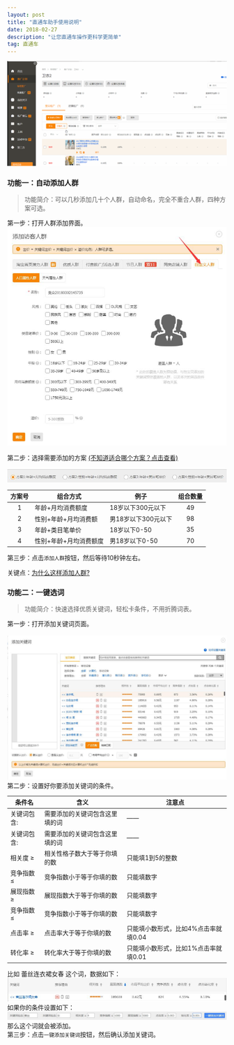 ```yaml
---
layout: post
title: "直通车助手使用说明"
date: 2018-02-27
description: "让您直通车操作更科学更简单"
tag: 直通车
---   
```



![](/img/直通车助手使用说明/测试.gif)  
### 功能一：自动添加人群
>功能简介：可以几秒添加几十个人群，自动命名，完全不重合人群，四种方案可选。

第一步：打开人群添加界面。
<br/>
![](/img/直通车助手使用说明/人群添加.jpg)  

第二步：选择需要添加的方案  [(不知道适合哪个方案？点击查看)](https://www.baidu.com)  
<br/>
![](/img/直通车助手使用说明/四个方案.jpg)  

| 方案号 | 组合方式 | 例子 | 组合数量 |
| :-: | - | - | :-: |
| 1 | 年龄+月均消费额度 | 18岁以下300元以下 | 49 |
| 2 | 性别+年龄+月均消费额 | 男18岁以下300元以下 | 98 |
| 3 | 年龄+类目笔单价 | 18岁以下0-50 | 35 |
| 4 | 性别+年龄+月均消费额度 | 男18岁以下0-50 | 70 |

第三步：点击<code>添加人群</code>按钮，然后等待10秒钟左右。  

关键点：[为什么这样添加人群?](https://www.baidu.com)  




### 功能二：一键选词

>功能简介：快速选择优质关键词，轻松卡条件，不用折腾词表。

第一步：打开添加关键词页面。  
<br/>
![](/img/直通车助手使用说明/关键词添加.jpg)
第二步：设置好你要添加关键词的条件。  

| 条件名 | 含义 | 注意点 |
| - | - | - |
| 关键词包含: | 需要添加的关键词包含这里填的词 | —— |
| 关键词包含: | 需要添加的关键词包含这里填的词 | —— |
| 相关度 ≥ | 相关性格子数大于等于你填的数 | 只能填1到5的整数 |
| 竞争指数 ≤ | 竞争指数小于等于你填的数 | 只能填数字 |
| 展现指数 ≥ | 展现指数大于等于你填的数 | 只能填数字 |
| 竞争指数 ≤ | 竞争指数小于等于你填的数 | 只能填数字 |
| 点击率 ≥ | 点击率大于等于你填的数 | 只能填小数形式，比如4%点击率就填0.04 |
| 转化率 ≥ | 转化率大于等于你填的数 | 只能填小数形式，比如1%点击率就填0.01 |  

比如 蕾丝连衣裙女春 这个词，数据如下：  
![](/img/直通车助手使用说明/蕾丝连衣裙女春.jpg)  
如果你的条件设置如下：  
![](/img/直通车助手使用说明/条件.jpg)   
那么这个词就会被添加。  
第三步：点击<code>一键添加关键词</code>按钮，然后确认添加关键词。
